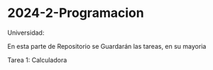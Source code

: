 # 2024-2-Programacion
Universidad:

En esta parte de Repositorio se Guardarán las tareas, en su mayoria

Tarea 1: Calculadora 
